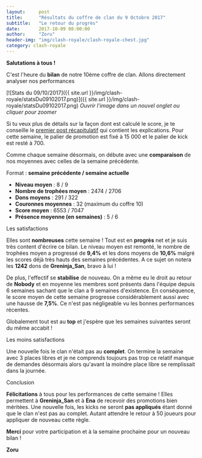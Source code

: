 ```yaml
---
layout:     post
title:      "Résultats du coffre de clan du 9 Octobre 2017"
subtitle:   "Le retour du progrès"
date:       2017-10-09 08:00:00
author:     "Zoru"
header-img: "img/clash-royale/clash-royale-chest.jpg"
category: clash-royale
---
```


<p><b>Salutations à tous !</b></p>

<p>C'est l'heure du <b>bilan</b> de notre 10ème coffre de clan. Allons directement analyser nos performances</p>

[![Stats du 09/10/2017]({{ site.url }}/img/clash-royale/statsDu09102017.png)]({{ site.url }}/img/clash-royale/statsDu09102017.png)
<i>Ouvrir l'image dans un nouvel onglet ou cliquer pour zoomer</i>

<p>Si tu veux plus de détails sur la façon dont est calculé le score, je te conseille le <a href="{{ "/clash-royale/2017/08/07/chestresults/" | prepend: site.baseurl }}" target="_blank">premier post récapitulatif</a> qui contient les explications. Pour cette semaine, le palier de promotion est fixé à 15 000 et le palier de kick est resté à 700.</p>

<p>Comme chaque semaine désormais, on débute avec une <b>comparaison</b> de nos moyennes avec celles de la semaine précédente.</p>

<p>Format : <b>semaine précédente / semaine actuelle</b></p>
<ul>
	<li><b>Niveau moyen</b> : 8 / 9</li>
	<li><b>Nombre de trophées moyen</b> : 2474 / 2706</li>
	<li><b>Dons moyens</b> : 291 / 322</li>
	<li><b>Couronnes moyennes</b> : 32 (maximum du coffre 10)</li>
	<li><b>Score moyen</b> : 6553 / 7047</li>
	<li><b>Présence moyenne (en semaines)</b> : 5 / 6</li> 
</ul>

<p><span class="post-title">Les satisfactions</span></p>

<p>Elles sont <b>nombreuses</b> cette semaine ! Tout est en <b>progrès</b> net et je suis très content d'écrire ce bilan. Le niveau moyen est remonté, le nombre de trophées moyen a progressé de <b>9,4%</b> et les dons moyens de <b>10,6%</b> malgré les scores déjà très hauts des semaines précédentes. A ce sujet on notera les <b>1242</b> dons de <b>Greninja_San</b>, bravo à lui !</p>

<p>De plus, l'effectif se <b>stabilise</b> de nouveau. On a même eu le droit au retour de <b>Nobody</b> et en moyenne les membres sont présents dans l'équipe depuis 6 semaines sachant que le clan a 9 semaines d'existence. En conséquence, le score moyen de cette semaine progresse considérablement aussi avec une hausse de <b>7,5%</b>. Ce n'est pas négligeable vu les bonnes performances récentes.</p>

<p>Globalement tout est au <b>top</b> et j'espère que les semaines suivantes seront du même accabit !</p>

<p><span class="post-title">Les moins satisfactions</span></p>

<p>Une nouvelle fois le clan n'était pas au <b>complet</b>. On termine la semaine avec 3 places libres et je ne comprends toujours pas trop ce relatif manque de demandes désormais alors qu'avant la moindre place libre se remplissait dans la journée.</p>

<p><span class="post-title">Conclusion</span></p>

<p><b>Félicitations</b> à tous pour les performances de cette semaine ! Elles permettent à <b>Greninja_San</b> et à <b>Ena</b> de recevoir des promotions bien méritées. Une nouvelle fois, les kicks ne seront <b>pas appliqués</b> étant donné que le clan n'est pas au complet. Autant attendre le retour à 50 joueurs pour appliquer de nouveau cette règle.</p>

<p><b>Merci</b> pour votre participation et à la semaine prochaine pour un nouveau bilan !</p>

<p><b>Zoru</b></p>